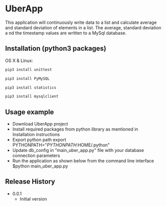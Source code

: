 # UberApp

This application will continuously write data to a list and calculate average 
and standard deviation of elements in a list. The average, standard deviation a
nd the timestamp values are written to a MySql database. 

## Installation (python3 packages)

OS X & Linux:

```sh
pip3 install unittest
```

```sh
pip3 install PyMySQL
```

```sh
pip3 install statistics
```

```sh
pip3 install mysqlclient
```

## Usage example

- Download UberApp project 
- Install required packages from python library as mentioned in Installation instructions
- Export python path
  export PYTHONPATH="$PYTHONPATH:$HOME/.python"
- Update db_config in "main_uber_app.py" file with your database connection parameters
- Run the application as shown below from the command line interface
  $python main_uber_app.py


## Release History

* 0.0.1
    * Initial version